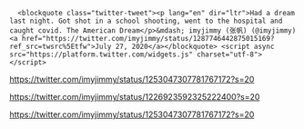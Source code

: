       <blockquote class="twitter-tweet"><p lang="en" dir="ltr">Had a dream last night. Got shot in a school shooting, went to the hospital and caught covid. The American Dream</p>&mdash; imyjimmy (张帆) (@imyjimmy) <a href="https://twitter.com/imyjimmy/status/1287746442875015169?ref_src=twsrc%5Etfw">July 27, 2020</a></blockquote> <script async src="https://platform.twitter.com/widgets.js" charset="utf-8"></script>

https://twitter.com/imyjimmy/status/1253047307781767172?s=20

https://twitter.com/imyjimmy/status/1226923592325222400?s=20

https://twitter.com/imyjimmy/status/1253047307781767172?s=20
